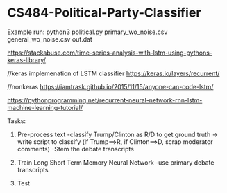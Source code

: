 # CS484-Political-Party-Classifier

Example run:
python3 political.py primary_wo_noise.csv general_wo_noise.csv out.dat

https://stackabuse.com/time-series-analysis-with-lstm-using-pythons-keras-library/

//keras implemenation of LSTM classifier
https://keras.io/layers/recurrent/

//nonkeras
https://iamtrask.github.io/2015/11/15/anyone-can-code-lstm/

https://pythonprogramming.net/recurrent-neural-network-rnn-lstm-machine-learning-tutorial/


Tasks:
1. Pre-process text
	-classify Trump/Clinton as R/D to get ground truth
	  -> write script to classify (if Trump==>R, if Clinton==>D, scrap moderator comments)
  -Stem the debate transcripts




2. Train Long Short Term Memory Neural Network
	-use primary debate transcripts



3. Test
